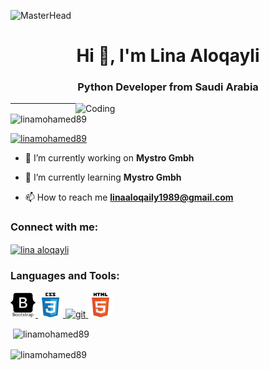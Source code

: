 ![MasterHead](https://1.bp.blogspot.com/-7A4WynwLsMw/XbBpCXG8fHI/AAAAAAAAMt4/uOa1bpLskYgrwGbllhSu2SDj_Mig8SXJQCLcBGAsYHQ/s1600/2000_600px.gif)
<h1 align="center">Hi 👋, I'm Lina Aloqayli</h1>
<h3 align="center">Python Developer from Saudi Arabia</h3>
<img align="right" alt="Coding" width="400" src="https://user-images.githubusercontent.com/102985224/211582827-8fd748d6-9181-4c5f-a620-76168b861a4d.gif">


__________________________________________________________________________



<p align="left"> <img src="https://komarev.com/ghpvc/?username=linamohamed89&label=Profile%20views&color=0e75b6&style=flat" alt="linamohamed89" /> </p>

<p align="left"> <a href="https://github.com/ryo-ma/github-profile-trophy"><img src="https://github-profile-trophy.vercel.app/?username=linamohamed89" alt="linamohamed89" /></a> </p>

- 🔭 I’m currently working on **Mystro Gmbh**

- 🌱 I’m currently learning **Mystro Gmbh**

- 📫 How to reach me **linaaloqaily1989@gmail.com**

<h3 align="left">Connect with me:</h3>
<p align="left">
<a href="https://linkedin.com/in/lina aloqayli" target="blank"><img align="center" src="https://raw.githubusercontent.com/rahuldkjain/github-profile-readme-generator/master/src/images/icons/Social/linked-in-alt.svg" alt="lina aloqayli" height="30" width="40" /></a>
</p>

<h3 align="left">Languages and Tools:</h3>
<p align="left"> <a href="https://getbootstrap.com" target="_blank" rel="noreferrer"> <img src="https://raw.githubusercontent.com/devicons/devicon/master/icons/bootstrap/bootstrap-plain-wordmark.svg" alt="bootstrap" width="40" height="40"/> </a> <a href="https://www.w3schools.com/css/" target="_blank" rel="noreferrer"> <img src="https://raw.githubusercontent.com/devicons/devicon/master/icons/css3/css3-original-wordmark.svg" alt="css3" width="40" height="40"/> </a> <a href="https://git-scm.com/" target="_blank" rel="noreferrer"> <img src="https://www.vectorlogo.zone/logos/git-scm/git-scm-icon.svg" alt="git" width="40" height="40"/> </a> <a href="https://www.w3.org/html/" target="_blank" rel="noreferrer"> <img src="https://raw.githubusercontent.com/devicons/devicon/master/icons/html5/html5-original-wordmark.svg" alt="html5" width="40" height="40"/> </a> </p>

<p>&nbsp;<img align="center" src="https://github-readme-stats.vercel.app/api?username=linamohamed89&show_icons=true&locale=en" alt="linamohamed89" /></p>

<p><img align="center" src="https://github-readme-streak-stats.herokuapp.com/?user=linamohamed89&" alt="linamohamed89" /></p>
